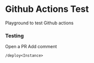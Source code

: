 # Github Actions Test

Playground to test Github actions

### Testing
Open a PR
Add comment 
```
/deploy<Instance>
```